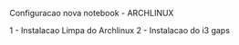 Configuracao nova notebook - ARCHLINUX

1 -  Instalacao Limpa do Archlinux
2 - Instalacao do i3 gaps
